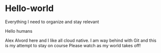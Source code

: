 # Hello-world
Everything I need to organize and stay relevant

Hello humans

Alex Alvord here and I like all cloud native.
I am way behind with Git and this is my attempt to stay on course
Please watch as my world takes off!
